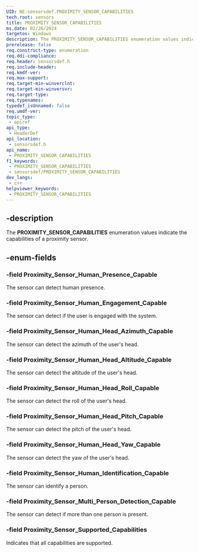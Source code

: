 ```yaml
---
UID: NE:sensorsdef.PROXIMITY_SENSOR_CAPABILITIES
tech.root: sensors
title: PROXIMITY_SENSOR_CAPABILITIES
ms.date: 02/26/2024
targetos: Windows
description: The PROXIMITY_SENSOR_CAPABILITIES enumeration values indicate the capabilities of a proximity sensor.
prerelease: false
req.construct-type: enumeration
req.ddi-compliance: 
req.header: sensorsdef.h
req.include-header: 
req.kmdf-ver: 
req.max-support: 
req.target-min-winverclnt: 
req.target-min-winversvr: 
req.target-type: 
req.typenames: 
typedef_isUnnamed: false
req.umdf-ver: 
topic_type:
 - apiref
api_type:
 - HeaderDef
api_location:
 - sensorsdef.h
api_name:
 - PROXIMITY_SENSOR_CAPABILITIES
f1_keywords:
 - PROXIMITY_SENSOR_CAPABILITIES
 - sensorsdef/PROXIMITY_SENSOR_CAPABILITIES
dev_langs:
 - c++
helpviewer_keywords:
 - PROXIMITY_SENSOR_CAPABILITIES
---
```


## -description

The **PROXIMITY_SENSOR_CAPABILITIES** enumeration values indicate the capabilities of a proximity sensor.

## -enum-fields

### -field Proximity_Sensor_Human_Presence_Capable

The sensor can detect human presence.

### -field Proximity_Sensor_Human_Engagement_Capable

The sensor can detect if the user is engaged with the system.

### -field Proximity_Sensor_Human_Head_Azimuth_Capable

The sensor can detect the azimuth of the user's head.

### -field Proximity_Sensor_Human_Head_Altitude_Capable

The sensor can detect the altitude of the user's head.

### -field Proximity_Sensor_Human_Head_Roll_Capable

The sensor can detect the roll of the user's head.

### -field Proximity_Sensor_Human_Head_Pitch_Capable

The sensor can detect the pitch of the user's head.

### -field Proximity_Sensor_Human_Head_Yaw_Capable

The sensor can detect the yaw of the user's head.

### -field Proximity_Sensor_Human_Identification_Capable

The sensor can identify a person.

### -field Proximity_Sensor_Multi_Person_Detection_Capable

The sensor can detect if more than one person is present.

### -field Proximity_Sensor_Supported_Capabilities

Indicates that all capabilities are supported.

